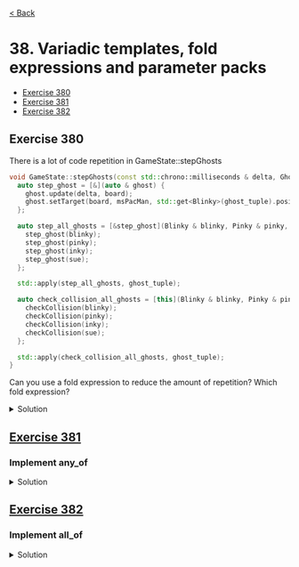 [< Back](README.md)

# 38. Variadic templates, fold expressions and parameter packs

* [Exercise 380](#exercise-380)
* [Exercise 381](#exercise-381)
* [Exercise 382](#exercise-382)

## Exercise 380

There is a lot of code repetition in GameState::stepGhosts

```cpp
void GameState::stepGhosts(const std::chrono::milliseconds & delta, Ghosts & ghost_tuple) {
  auto step_ghost = [&](auto & ghost) {
    ghost.update(delta, board);
    ghost.setTarget(board, msPacMan, std::get<Blinky>(ghost_tuple).positionInGrid());
  };

  auto step_all_ghosts = [&step_ghost](Blinky & blinky, Pinky & pinky, Inky & inky, Sue & sue) {
    step_ghost(blinky);
    step_ghost(pinky);
    step_ghost(inky);
    step_ghost(sue);
  };

  std::apply(step_all_ghosts, ghost_tuple);

  auto check_collision_all_ghosts = [this](Blinky & blinky, Pinky & pinky, Inky & inky, Sue & sue) {
    checkCollision(blinky);
    checkCollision(pinky);
    checkCollision(inky);
    checkCollision(sue);
  };

  std::apply(check_collision_all_ghosts, ghost_tuple);
}
```

Can you use a fold expression to reduce the amount of repetition?
Which fold expression?

<details>
   <summary>Solution</summary>

```cpp
void GameState::stepGhosts(const std::chrono::milliseconds & delta, Ghosts & ghost_tuple) {
  auto step_ghost = [&](auto & ghost) {
    ghost.update(delta, board);
    ghost.setTarget(board, msPacMan, std::get<Blinky>(ghost_tuple).positionInGrid());
  };

  auto step_all_ghosts = [&step_ghost](auto & ...ghost) {
    (step_ghost(ghost), ...);
  };

  std::apply(step_all_ghosts, ghost_tuple);

  auto check_collision_all_ghosts = [this](auto & ...ghost) {
    (checkCollision(ghost), ...);
  };

  std::apply(check_collision_all_ghosts, ghost_tuple);
}
```
</details>

## [Exercise 381][1]
### Implement any_of

<details>
   <summary>Solution</summary>

```cpp
constexpr bool any_of(auto ...item) {
  return (item || ...);
}
```
</details>

## [Exercise 382][1]
### Implement all_of

<details>
   <summary>Solution</summary>

```cpp
constexpr bool all_of(auto ...item) {
  return (item && ...);
}
```
</details>

[1]: 38_exercises.cpp
